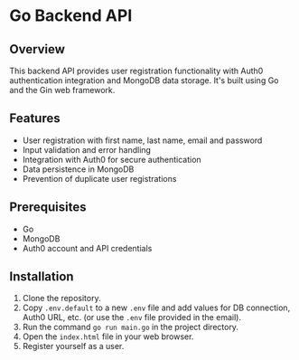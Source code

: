 # Go Backend API

## Overview

This backend API provides user registration functionality with Auth0 authentication integration and MongoDB data storage. It's built using Go and the Gin web framework.

## Features

- User registration with first name, last name, email and password
- Input validation and error handling
- Integration with Auth0 for secure authentication
- Data persistence in MongoDB
- Prevention of duplicate user registrations

## Prerequisites

- Go
- MongoDB
- Auth0 account and API credentials

## Installation

1. Clone the repository.
2. Copy `.env.default` to a new `.env` file and add values for DB connection, Auth0 URL, etc. (or use the `.env` file provided in the email).
3. Run the command `go run main.go` in the project directory.
4. Open the `index.html` file in your web browser.
5. Register yourself as a user.